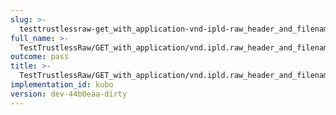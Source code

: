 ```yaml
---
slug: >-
  testtrustlessraw-get_with_application-vnd-ipld-raw_header_and_filename_param_returns_expected_content-disposition_header_with_custom_filename
full_name: >-
  TestTrustlessRaw/GET_with_application/vnd.ipld.raw_header_and_filename_param_returns_expected_Content-Disposition_header_with_custom_filename
outcome: pass
title: >-
  TestTrustlessRaw/GET_with_application/vnd.ipld.raw_header_and_filename_param_returns_expected_Content-Disposition_header_with_custom_filename
implementation_id: kubo
version: dev-44b0eaa-dirty
---
```


